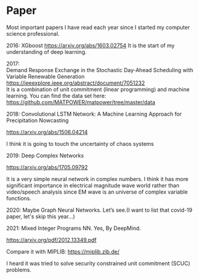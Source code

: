 # Paper
 Most important papers I have read each year since I started my computer science professional.

2016:
XGboost
https://arxiv.org/abs/1603.02754
It is the start of my understanding of deep learning.

2017:  
Demand Response Exchange in the Stochastic Day-Ahead Scheduling with Variable Renewable Generation
 https://ieeexplore.ieee.org/abstract/document/7051232   
It is a combination of unit commitment (linear programming) and machine learning.
You can find the data set here: https://github.com/MATPOWER/matpower/tree/master/data

2018: 
Convolutional LSTM Network: A Machine Learning Approach for Precipitation Nowcasting

https://arxiv.org/abs/1506.04214

I think it is going to touch the uncertainty of chaos systems

2019: 
Deep Complex Networks

https://arxiv.org/abs/1705.09792

It is a very simple neural network in complex numbers. I think it has more significant importance in electrical magnitude wave world rather than video/speech analysis since EM wave is an universe of complex variable functions. 

2020:
Maybe Graph Neural Networks. Let’s see.(I want to list that covid-19 paper, let's skip this year...)

2021:
 Mixed Integer Programs NN. Yes, By DeepMind. 
 
 https://arxiv.org/pdf/2012.13349.pdf

Compare it with MIPLIB:
https://miplib.zib.de/

I heard it was tried to solve security constrained unit commitment (SCUC) problems.
